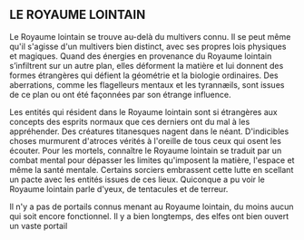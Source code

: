 ## LE ROYAUME LOINTAIN


Le Royaume lointain se trouve au-delà du multivers connu. Il
se peut même qu'il s'agisse d'un multivers bien distinct, avec
ses propres lois physiques et magiques. Quand des énergies
en provenance du Royaume lointain s’infiltrent sur un autre
plan, elles déforment la matière et lui donnent des formes
étrangères qui défient la géométrie et la biologie ordinaires.
Des aberrations, comme les flagelleurs mentaux et les
tyrannæils, sont issues de ce plan ou ont été façonnées par
son étrange influence.

Les entités qui résident dans le Royaume lointain sont
si étrangères aux concepts des esprits normaux que ces
derniers ont du mal à les appréhender. Des créatures
titanesques nagent dans le néant. D'indicibles choses
murmurent d'atroces vérités à l'oreille de tous ceux qui osent
les écouter. Pour les mortels, connaître le Royaume lointain
se traduit par un combat mental pour dépasser les limites
qu'imposent la matière, l'espace et même la santé mentale.
Certains sorciers embrassent cette lutte en scellant un pacte
avec les entités issues de ces lieux. Quiconque a pu voir le
Royaume lointain parle d'yeux, de tentacules et de terreur.

Il n'y a pas de portails connus menant au Royaume
lointain, du moins aucun qui soit encore fonctionnel. Il y a
bien longtemps, des elfes ont bien ouvert un vaste portail
